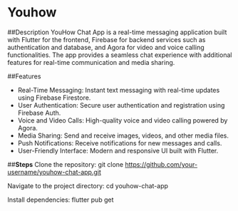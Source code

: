 # Youhow

##Description
YouHow Chat App is a real-time messaging application built with Flutter for the frontend, Firebase for backend services such as authentication and database, and Agora for video and voice calling functionalities. The app provides a seamless chat experience with additional features for real-time communication and media sharing.

##Features
- Real-Time Messaging: Instant text messaging with real-time updates using Firebase Firestore.
- User Authentication: Secure user authentication and registration using Firebase Auth.
- Voice and Video Calls: High-quality voice and video calling powered by Agora.
- Media Sharing: Send and receive images, videos, and other media files.
- Push Notifications: Receive notifications for new messages and calls.
- User-Friendly Interface: Modern and responsive UI built with Flutter.

##**Steps**
Clone the repository:
git clone https://github.com/your-username/youhow-chat-app.git

Navigate to the project directory:
cd youhow-chat-app

Install dependencies:
flutter pub get
